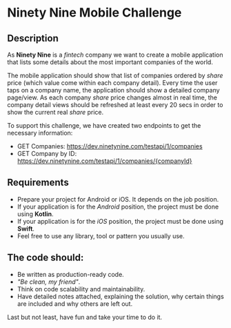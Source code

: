# Ninety Nine Mobile Challenge

## Description

As **Ninety Nine** is a *fintech* company we want to create a mobile application that lists some details about the most important companies of the world.

The mobile application should show that list of companies ordered by *share* price (which value come within each company detail).
Every time the user taps on a company name, the application should show a detailed company page/view. As each company *share* price changes almost in real time, the company detail views should be refreshed at least every 20 secs in order to show the current real *share* price.

To support this challenge, we have created two endpoints to get the necessary information:
- GET Companies: https://dev.ninetynine.com/testapi/1/companies
- GET Company by ID: https://dev.ninetynine.com/testapi/1/companies/{companyId}

## Requirements

- Prepare your project for Android or iOS. It depends on the job position.
- If your application is for the *Android* position, the project must be done using **Kotlin**.
- If your application is for the *iOS* position, the project must be done using **Swift**.
- Feel free to use any library, tool or pattern you usually use.

## The code should:

- Be written as production-ready code.
- *"Be clean, my friend"*.
- Think on code scalability and maintainability.
- Have detailed notes attached, explaining the solution, why certain things are included and why others are left out.

Last but not least, have fun and take your time to do it.
